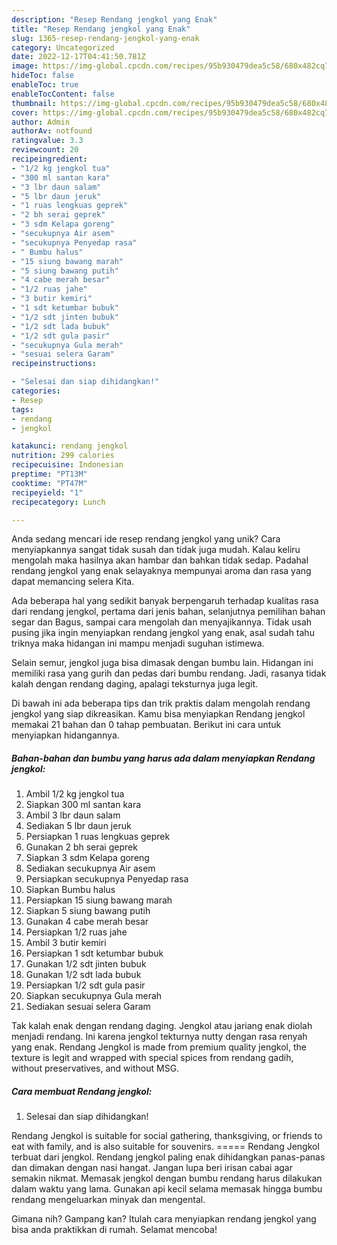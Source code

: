 ```yaml
---
description: "Resep Rendang jengkol yang Enak"
title: "Resep Rendang jengkol yang Enak"
slug: 1365-resep-rendang-jengkol-yang-enak
category: Uncategorized
date: 2022-12-17T04:41:50.781Z
image: https://img-global.cpcdn.com/recipes/95b930479dea5c58/680x482cq70/rendang-jengkol-foto-resep-utama.jpg
hideToc: false
enableToc: true
enableTocContent: false
thumbnail: https://img-global.cpcdn.com/recipes/95b930479dea5c58/680x482cq70/rendang-jengkol-foto-resep-utama.jpg
cover: https://img-global.cpcdn.com/recipes/95b930479dea5c58/680x482cq70/rendang-jengkol-foto-resep-utama.jpg
author: Admin
authorAv: notfound
ratingvalue: 3.3
reviewcount: 20
recipeingredient:
- "1/2 kg jengkol tua"
- "300 ml santan kara"
- "3 lbr daun salam"
- "5 lbr daun jeruk"
- "1 ruas lengkuas geprek"
- "2 bh serai geprek"
- "3 sdm Kelapa goreng"
- "secukupnya Air asem"
- "secukupnya Penyedap rasa"
- " Bumbu halus"
- "15 siung bawang marah"
- "5 siung bawang putih"
- "4 cabe merah besar"
- "1/2 ruas jahe"
- "3 butir kemiri"
- "1 sdt ketumbar bubuk"
- "1/2 sdt jinten bubuk"
- "1/2 sdt lada bubuk"
- "1/2 sdt gula pasir"
- "secukupnya Gula merah"
- "sesuai selera Garam"
recipeinstructions:

- "Selesai dan siap dihidangkan!"
categories:
- Resep
tags:
- rendang
- jengkol

katakunci: rendang jengkol 
nutrition: 299 calories
recipecuisine: Indonesian
preptime: "PT13M"
cooktime: "PT47M"
recipeyield: "1"
recipecategory: Lunch

---
```





Anda sedang mencari ide resep rendang jengkol yang unik? Cara menyiapkannya sangat tidak susah dan tidak juga mudah. Kalau keliru mengolah maka hasilnya akan hambar dan bahkan tidak sedap. Padahal rendang jengkol yang enak selayaknya mempunyai aroma dan rasa yang dapat memancing selera Kita.





Ada beberapa hal yang sedikit banyak berpengaruh terhadap kualitas rasa dari rendang jengkol, pertama dari jenis bahan, selanjutnya pemilihan bahan segar dan Bagus, sampai cara mengolah dan menyajikannya. Tidak usah pusing jika ingin menyiapkan rendang jengkol yang enak,      asal sudah tahu triknya maka hidangan ini mampu menjadi suguhan istimewa.














Selain semur, jengkol juga bisa dimasak dengan bumbu lain. Hidangan ini memiliki rasa yang gurih dan pedas dari bumbu rendang. Jadi, rasanya tidak kalah dengan rendang daging, apalagi teksturnya juga legit.






Di bawah ini ada beberapa tips dan trik praktis dalam mengolah rendang jengkol yang siap dikreasikan. Kamu bisa menyiapkan Rendang jengkol memakai 21 bahan dan 0 tahap pembuatan. Berikut ini cara untuk menyiapkan hidangannya.

<!--inarticleads1-->

##### Bahan-bahan dan bumbu yang harus ada dalam menyiapkan Rendang jengkol:

1. Ambil 1/2 kg jengkol tua
1. Siapkan 300 ml santan kara
1. Ambil 3 lbr daun salam
1. Sediakan 5 lbr daun jeruk
1. Persiapkan 1 ruas lengkuas geprek
1. Gunakan 2 bh serai geprek
1. Siapkan 3 sdm Kelapa goreng
1. Sediakan secukupnya Air asem
1. Persiapkan secukupnya Penyedap rasa
1. Siapkan  Bumbu halus
1. Persiapkan 15 siung bawang marah
1. Siapkan 5 siung bawang putih
1. Gunakan 4 cabe merah besar
1. Persiapkan 1/2 ruas jahe
1. Ambil 3 butir kemiri
1. Persiapkan 1 sdt ketumbar bubuk
1. Gunakan 1/2 sdt jinten bubuk
1. Gunakan 1/2 sdt lada bubuk
1. Persiapkan 1/2 sdt gula pasir
1. Siapkan secukupnya Gula merah
1. Sediakan sesuai selera Garam


Tak kalah enak dengan rendang daging. Jengkol atau jariang enak diolah menjadi rendang. Ini karena jengkol tekturnya nutty dengan rasa renyah yang enak. Rendang Jengkol is made from premium quality jengkol, the texture is legit and wrapped with special spices from rendang gadih, without preservatives, and without MSG. 

<!--inarticleads2-->

##### Cara membuat Rendang jengkol:


1. Selesai dan siap dihidangkan!

Rendang Jengkol is suitable for social gathering, thanksgiving, or friends to eat with family, and is also suitable for souvenirs. ===== Rendang Jengkol terbuat dari jengkol. Rendang jengkol paling enak dihidangkan panas-panas dan dimakan dengan nasi hangat. Jangan lupa beri irisan cabai agar semakin nikmat. Memasak jengkol dengan bumbu rendang harus dilakukan dalam waktu yang lama. Gunakan api kecil selama memasak hingga bumbu rendang mengeluarkan minyak dan mengental. 

Gimana nih? Gampang kan? Itulah cara menyiapkan rendang jengkol yang bisa anda praktikkan di rumah. Selamat mencoba!
